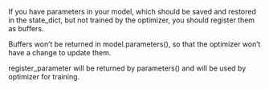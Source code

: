 If you have parameters in your model, which should be saved and restored in the state_dict, but not trained by the optimizer, you should register them as buffers.

Buffers won’t be returned in model.parameters(), so that the optimizer won’t have a change to update them.

register_parameter will be returned by parameters() and will be used by optimizer for training.
